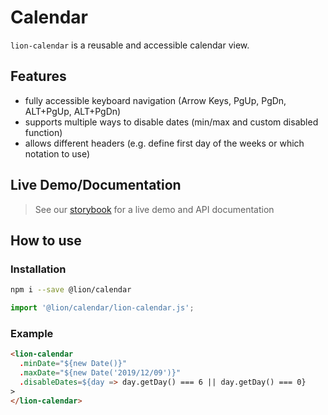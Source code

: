 # Calendar

[//]: # 'AUTO INSERT HEADER PREPUBLISH'

`lion-calendar` is a reusable and accessible calendar view.

## Features

- fully accessible keyboard navigation (Arrow Keys, PgUp, PgDn, ALT+PgUp, ALT+PgDn)
- supports multiple ways to disable dates (min/max and custom disabled function)
- allows different headers (e.g. define first day of the weeks or which notation to use)

## Live Demo/Documentation

> See our [storybook](http://lion-web-components.netlify.com/) for a live demo and API documentation

## How to use

### Installation

```sh
npm i --save @lion/calendar
```

```js
import '@lion/calendar/lion-calendar.js';
```

### Example

```html
<lion-calendar
  .minDate="${new Date()}"
  .maxDate="${new Date('2019/12/09')}"
  .disableDates=${day => day.getDay() === 6 || day.getDay() === 0}
>
</lion-calendar>
```
